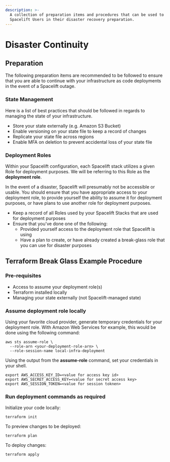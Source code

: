 ```yaml
---
description: >-
  A collection of preparation items and procedures that can be used to assist
  Spacelift Users in their disaster recovery preparation.
---
```


# Disaster Continuity

## Preparation

The following preparation items are recommended to be followed to ensure that you are able to continue with your infrastructure as code deployments in the event of a Spacelift outage.

### State Management

Here is a list of best practices that should be followed in regards to managing the state of your infrastructure.

* Store your state externally (e.g. Amazon S3 Bucket)
* Enable versioning on your state file to keep a record of changes
* Replicate your state file across regions
* Enable MFA on deletion to prevent accidental loss of your state file

### Deployment Roles

Within your Spacelift configuration, each Spacelift stack utilizes a given Role for deployment purposes. We will be referring to this Role as the **deployment role**.

In the event of a disaster, Spacelift will presumably not be accessible or usable. You should ensure that you have appropriate access to your deployment role, to provide yourself the ability to assume it for deployment purposes, or have plans to use another role for deployment purposes.

* Keep a record of all Roles used by your Spacelift Stacks that are used for deployment purposes
* Ensure that you've done one of the following:
  * Provided yourself access to the deployment role that Spacelift is using
  * Have a plan to create, or have already created a break-glass role that you can use for disaster purposes

## Terraform Break Glass Example Procedure

### Pre-requisites

* Access to assume your deployment role(s)
* Terraform installed locally
* Managing your state externally (not Spacelift-managed state)

### Assume deployment role locally

Using your favorite cloud provider, generate temporary credentials for your deployment role. With Amazon Web Services for example, this would be done using the following command:

```
aws sts assume-role \
  --role-arn <your-deployment-role-arn> \
  --role-session-name local-infra-deployment
```

Using the output from the **assume-role** command, set your credentials in your shell.&#x20;

```
export AWS_ACCESS_KEY_ID=<value for access key id>
export AWS_SECRET_ACCESS_KEY=<value for secret access key>
export AWS_SESSION_TOKEN=<value for session toknen>
```

### Run deployment commands as required

Initialize your code locally:

```
terraform init
```

To preview changes to be deployed:

```
terraform plan
```

To deploy changes:

```
terraform apply
```
